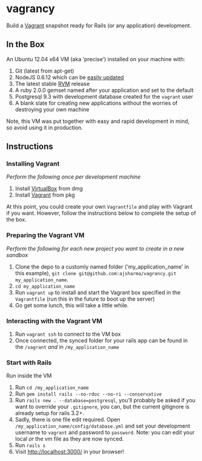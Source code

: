 vagrancy
========

Build a [Vagrant](http://www.vagrantup.com/) snapshot ready for Rails (or any application) development.

## In the Box

An Ubuntu 12.04 x64 VM (aka 'precise') installed on your machine with:

1. Git (latest from apt-get)
2. NodeJS 0.6.12 which can be [easily updated](https://github.com/joyent/node/wiki/Installing-Node.js-via-package-manager)
1. The latest stable [RVM](http://rvm.io/) release
1. A ruby 2.0.0 gemset named after your application and set to the default
1. Postgresql 9.3 with development database created for the `vagrant` user
1. A blank slate for creating new applications without the worries of destroying your own machine

Note, this VM was put together with easy and rapid development in mind, so avoid using it in production.

## Instructions

### Installing Vagrant

_Perform the following once per development machine_

1. Install [VirtualBox](https://www.virtualbox.org/) from dmg
1. Install [Vagrant](http://www.vagrantup.com/) from pkg

At this point, you could create your own `Vagrantfile` and play with Vagrant if you want. However, follow the instructions below to complete the setup of the box.

### Preparing the Vagrant VM

_Perform the following for each new project you want to create in a new sandbox_

1. Clone the depo to a customly named folder ('my_application_name' in this example), `git clone git@github.com:ajsharma/vagrancy.git my_application_name`.
1. `cd my_application_name`
1. Run `vagrant up` to install and start the Vagrant box specified in the `Vagrantfile` (run this in the future to boot up the server)
1. Go get some lunch, this will take a little while.

### Interacting with the Vagrant VM

1. Run `vagrant ssh` to connect to the VM box
1. Once connected, the synced folder for your rails app can be found in the `/vagrant` _and_ in `/my_application_name`

### Start with Rails

Run inside the VM

1. Run `cd /my_application_name`
1. Run `gem install rails --no-rdoc --no-ri --conservative`
1. Run `rails new . --database=postgresql`, you'll probably be asked if you want to override your `.gitignore`, you can, but the current gitignore is already setup for rails 3.2+.
1. Sadly, there is one file edit required.  Open `/my_application_name/config/database.yml` and set your development username to `vagrant` and password to `password`. Note: you can edit your local _or_ the vm file as they are now synced.
1. Run `rails s`
1. Visit [http://localhost:3000/](http://localhost:3000/) in your browser!